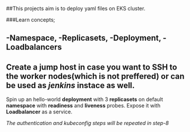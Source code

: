 ##This projects aim is to deploy yaml files on EKS cluster.

###Learn concepts;

-Namespace,
-Replicasets,
-Deployment,
-Loadbalancers
---
Create a **jump host** in case you want to SSH to the worker nodes(which is not preffered) or can be used as *jenkins* instace as well.
---
Spin up an hello-world **deployment** with 3 **replicasets** on default **namespace** with **readiness** and **liveness** probes. Expose it with **Loadbalancer** as a service.

*The authentication and kubeconfig steps will be repeated in step-8*